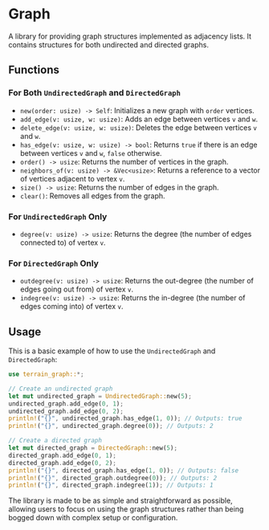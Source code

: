 # Graph

A library for providing graph structures implemented as adjacency lists. It contains structures for both undirected and directed graphs.

## Functions

### For Both `UndirectedGraph` and `DirectedGraph`

- `new(order: usize) -> Self`: Initializes a new graph with `order` vertices.
- `add_edge(v: usize, w: usize)`: Adds an edge between vertices `v` and `w`.
- `delete_edge(v: usize, w: usize)`: Deletes the edge between vertices `v` and `w`.
- `has_edge(v: usize, w: usize) -> bool`: Returns `true` if there is an edge between vertices `v` and `w`, `false` otherwise.
- `order() -> usize`: Returns the number of vertices in the graph.
- `neighbors_of(v: usize) -> &Vec<usize>`: Returns a reference to a vector of vertices adjacent to vertex `v`.
- `size() -> usize`: Returns the number of edges in the graph.
- `clear()`: Removes all edges from the graph.

### For `UndirectedGraph` Only

- `degree(v: usize) -> usize`: Returns the degree (the number of edges connected to) of vertex `v`.

### For `DirectedGraph` Only

- `outdegree(v: usize) -> usize`: Returns the out-degree (the number of edges going out from) of vertex `v`.
- `indegree(v: usize) -> usize`: Returns the in-degree (the number of edges coming into) of vertex `v`.

## Usage

This is a basic example of how to use the `UndirectedGraph` and `DirectedGraph`:

```rust
use terrain_graph::*;

// Create an undirected graph
let mut undirected_graph = UndirectedGraph::new(5);
undirected_graph.add_edge(0, 1);
undirected_graph.add_edge(0, 2);
println!("{}", undirected_graph.has_edge(1, 0)); // Outputs: true
println!("{}", undirected_graph.degree(0)); // Outputs: 2

// Create a directed graph
let mut directed_graph = DirectedGraph::new(5);
directed_graph.add_edge(0, 1);
directed_graph.add_edge(0, 2);
println!("{}", directed_graph.has_edge(1, 0)); // Outputs: false
println!("{}", directed_graph.outdegree(0)); // Outputs: 2
println!("{}", directed_graph.indegree(1)); // Outputs: 1
```

The library is made to be as simple and straightforward as possible, allowing users to focus on using the graph structures rather than being bogged down with complex setup or configuration.